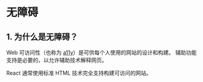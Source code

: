 # 无障碍

## 1. 为什么是无障碍？

Web 可访问性（也称为 [a11y](https://en.wiktionary.org/wiki/a11y)）是可供每个人使用的网站的设计和构建。 辅助功能支持是必要的，以允许辅助技术解释网页。

React 通常使用标准 HTML 技术完全支持构建可访问的网站。